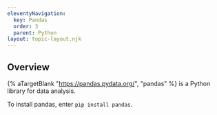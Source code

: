 ```yaml
---
eleventyNavigation:
  key: Pandas
  order: 3
  parent: Python
layout: topic-layout.njk
---
```


## Overview

{% aTargetBlank "https://pandas.pydata.org/", "pandas" %}
is a Python library for data analysis.

To install pandas, enter `pip install pandas`.
